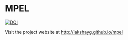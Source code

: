 # MPEL
[![DOI](https://zenodo.org/badge/23047/lakshayg/mpel.svg)](https://zenodo.org/badge/latestdoi/23047/lakshayg/mpel)

Visit the project website at http://lakshayg.github.io/mpel

